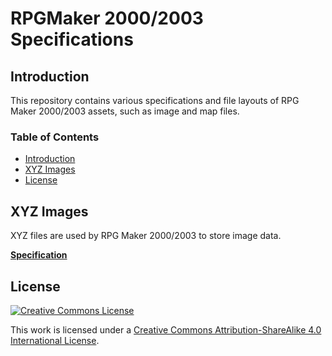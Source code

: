 # RPGMaker 2000/2003 Specifications
## Introduction
This repository contains various specifications and file layouts of RPG Maker 2000/2003 assets, such as image and map files.

### Table of Contents
* [Introduction](#introduction)
* [XYZ Images](#xyz-images)
* [License](#license)

## XYZ Images
XYZ files are used by RPG Maker 2000/2003 to store image data.

[__Specification__](xyz.md)

## License
[![Creative Commons License](https://i.creativecommons.org/l/by-sa/4.0/88x31.png)](http://creativecommons.org/licenses/by-sa/4.0/)

This work is licensed under a [Creative Commons Attribution-ShareAlike 4.0 International License](http://creativecommons.org/licenses/by-sa/4.0/).
